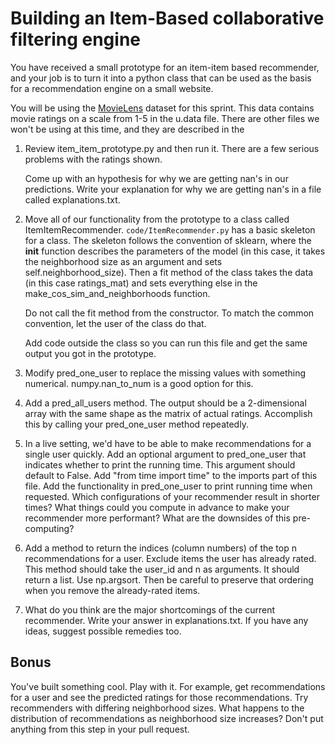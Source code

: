 # Building an Item-Based collaborative filtering engine

You have received a small prototype for an item-item based recommender, and your job is to turn it into a python class that can be used as the basis for a recommendation engine on a small website.

You will be using the [MovieLens](http://grouplens.org/datasets/movielens/) dataset for this sprint. This data contains movie ratings on a scale from 1-5 in the u.data file.  There are other files we won't be using at this time, and they are described in the 

1.  Review item_item_prototype.py and then run it. There are a few serious problems with the ratings shown.  

    Come up with an hypothesis for why we are getting nan's in our predictions. Write your explanation for why we are getting nan's in a file called explanations.txt.


2.  Move all of our functionality from the prototype to a class called ItemItemRecommender. `code/ItemRecommender.py` has a basic skeleton for a class.  The skeleton follows the convention of sklearn, where the __init__ function describes the parameters of the model (in this case, it takes the neighborhood size as an argument and sets self.neighborhood_size).  Then a fit method of the class takes the data (in this case ratings_mat) and sets everything else in the make_cos_sim_and_neighborhoods function.

    Do not call the fit method from the constructor.  To match the common convention, let the user of the class do that.

    Add code outside the class so you can run this file and get the same output you got in the prototype.

3.  Modify pred_one_user to replace the missing values with something numerical. numpy.nan_to_num is a good option for this.

4.  Add a pred_all_users method. The output should be a 2-dimensional array with the same shape as the matrix of actual ratings. Accomplish this by calling your pred_one_user method repeatedly.

5.  In a live setting, we'd have to be able to make recommendations for a single user quickly. Add an optional argument to pred_one_user that indicates whether to print the running time.  This argument should default to False.  Add "from time import time" to the imports part of this file. Add the functionality in pred_one_user to print running time when requested. Which configurations of your recommender result in shorter times? What things could you compute in advance to make your recommender more performant? What are the downsides of this pre-computing?

6.  Add a method to return the indices (column numbers) of the top n recommendations for a user.  Exclude items the user has already rated. This method should take the user_id and n as arguments.  It should return a list. Use np.argsort. Then be careful to preserve that ordering when you remove the already-rated items.

7.  What do you think are the major shortcomings of the current recommender.  Write your answer in explanations.txt. If you have any ideas, suggest possible remedies too.

## Bonus
You've built something cool. Play with it. For example, get recommendations for a user and see the predicted ratings for those recommendations. Try recommenders with differing neighborhood sizes. What happens to the distribution of recommendations as neighborhood size increases? Don't put anything from this step in your pull request.